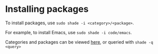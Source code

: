 # Installing packages

To install packages, use `sudo shade -i <category>/<package>`.

For example, to install Emacs, use `sudo shade -i code/emacs`.

Categories and packages can be viewed [here](https://www.github.com/shade-linux/buildscripts/tree/master/packages/), or queried with `shade -q <query>`
